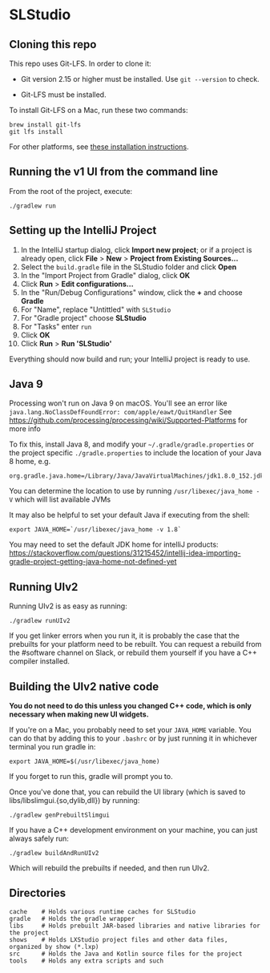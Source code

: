 # SLStudio

## Cloning this repo

This repo uses Git-LFS.  In order to clone it:

  - Git version 2.15 or higher must be installed.  Use `git --version` to check.

  - Git-LFS must be installed.

To install Git-LFS on a Mac, run these two commands:

    brew install git-lfs
    git lfs install

For other platforms, see [these installation instructions](https://help.github.com/articles/installing-git-large-file-storage/).

## Running the v1 UI from the command line

From the root of the project, execute:

    ./gradlew run

## Setting up the IntelliJ Project

1. In the IntelliJ startup dialog, click **Import new project**; or if a project is already open, click **File** > **New** > **Project from Existing Sources...**
2. Select the `build.gradle` file in the SLStudio folder and click **Open**
3. In the "Import Project from Gradle" dialog, click **OK**
4. Click **Run** > **Edit configurations...**
5. In the "Run/Debug Configurations" window, click the **+** and choose **Gradle**
6. For "Name", replace "Untittled" with `SLStudio`
7. For "Gradle project" choose **SLStudio**
8. For "Tasks" enter `run`
9. Click **OK**
10. Click **Run** > **Run 'SLStudio'**

Everything should now build and run; your IntelliJ project is ready to use.

## Java 9

Processing won't run on Java 9 on macOS. You'll see an error like `java.lang.NoClassDefFoundError: com/apple/eawt/QuitHandler`
See https://github.com/processing/processing/wiki/Supported-Platforms for more info

To fix this, install Java 8, and modify your `~/.gradle/gradle.properties` or the project specific `./gradle.properties`
to include the location of your Java 8 home, e.g. 

    org.gradle.java.home=/Library/Java/JavaVirtualMachines/jdk1.8.0_152.jdk/Contents/Home
    
You can determine the location to use by running `/usr/libexec/java_home -V` which will list available JVMs

It may also be helpful to set your default Java if executing from the shell:

    export JAVA_HOME=`/usr/libexec/java_home -v 1.8`

You may need to set the default JDK home for intelliJ products: https://stackoverflow.com/questions/31215452/intellij-idea-importing-gradle-project-getting-java-home-not-defined-yet

## Running UIv2

Running UIv2 is as easy as running:

    ./gradlew runUIv2

If you get linker errors when you run it, it is probably the case that
the prebuilts for your platform need to be rebuilt. You can request a
rebuild from the #software channel on Slack, or rebuild them yourself if
you have a C++ compiler installed.

## Building the UIv2 native code

**You do not need to do this unless you changed C++ code, which is only necessary when making new UI widgets.**

If you're on a Mac, you probably need to set your `JAVA_HOME` variable.
You can do that by adding this to your `.bashrc` or by just running it
in whichever terminal you run gradle in:

    export JAVA_HOME=$(/usr/libexec/java_home)

If you forget to run this, gradle will prompt you to.

Once you've done that, you can rebuild the UI library (which is saved to
libs/libslimgui.{so,dylib,dll}) by running:

    ./gradlew genPrebuiltSlimgui

If you have a C++ development environment on your machine, you can just
always safely run:

    ./gradlew buildAndRunUIv2

Which will rebuild the prebuilts if needed, and then run UIv2.


## Directories

    cache    # Holds various runtime caches for SLStudio
    gradle   # Holds the gradle wrapper
    libs     # Holds prebuilt JAR-based libraries and native libraries for the project
    shows    # Holds LXStudio project files and other data files, organized by show (*.lxp)
    src      # Holds the Java and Kotlin source files for the project
    tools    # Holds any extra scripts and such
    
